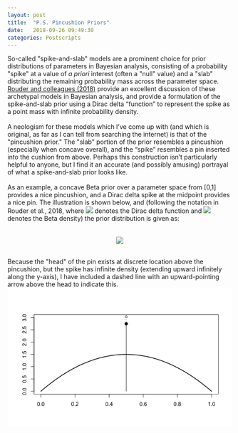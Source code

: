 ```yaml
---
layout: post
title:  "P.S. Pincushion Priors"
date:   2018-09-26 09:49:30
categories: Postscripts
---
```


So-called "spike-and-slab" models are a prominent choice for prior distributions of parameters in Bayesian analysis, 
consisting of a probability "spike" at a value of <i>a priori</i> interest (often a "null" value) and a "slab" distributing 
the remaining probability mass across the parameter space. 
[Rouder and colleagues (2018)](https://link.springer.com/article/10.3758/s13423-017-1420-7) provide an excellent 
discussion of these archetypal models in Bayesian analysis, and provide a formulation of the spike-and-slab prior using 
a Dirac delta “function” to represent the spike as a point mass with infinite probability density.
<br><br>
A neologism for these models which I’ve come up with (and which is original, as far as I can tell from searching 
the internet) is that of the "pincushion prior." The "slab" portion of the prior resembles a pincushion (especially 
when concave overall), and the “spike” resembles a pin inserted into the cushion from above. Perhaps this construction 
isn’t particularly helpful to anyone, but I find it an accurate (and possibly amusing) portrayal of what a spike-and-slab 
prior looks like.
<br><br>
As an example, a concave Beta prior over a parameter space from [0,1] provides a nice pincushion, and a Dirac delta spike at the midpoint provides a nice pin. The illustration is shown below, and (following the notation in Rouder et al., 2018, where
<img src="http://mathurl.com/y78ujqls.png"> denotes the Dirac delta function and <img src="http://mathurl.com/y8mutu3h.png"> denotes the Beta density) the prior distribution is given as:
<br><br>
<p align="center"><img src="http://mathurl.com/yddgdsuq.png" align="center"></p>
<br>
Because the "head" of the pin exists at discrete location above the pincushion, but the spike has infinite density (extending 
upward infinitely along the y-axis), I have included a dashed line with an upward-pointing arrow above the head to indicate
this.
<br>
<img src="/images/pincushion.png" align="center">
